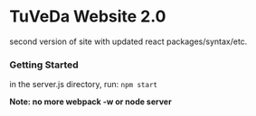 # TuVeDa Website 2.0

second version of site with updated react packages/syntax/etc.

### Getting Started 

in the server.js directory, run: ```npm start```

**Note: no more webpack -w or node server**

